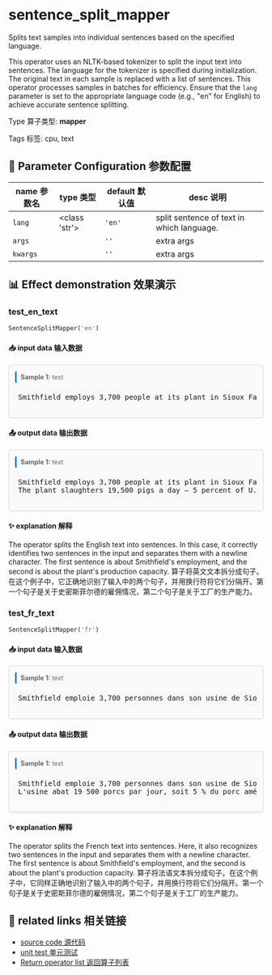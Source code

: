 # sentence_split_mapper

Splits text samples into individual sentences based on the specified language.

This operator uses an NLTK-based tokenizer to split the input text into sentences. The
language for the tokenizer is specified during initialization. The original text in each
sample is replaced with a list of sentences. This operator processes samples in batches
for efficiency. Ensure that the `lang` parameter is set to the appropriate language code
(e.g., "en" for English) to achieve accurate sentence splitting.

Type 算子类型: **mapper**

Tags 标签: cpu, text

## 🔧 Parameter Configuration 参数配置
| name 参数名 | type 类型 | default 默认值 | desc 说明 |
|--------|------|--------|------|
| `lang` | <class 'str'> | `'en'` | split sentence of text in which language. |
| `args` |  | `''` | extra args |
| `kwargs` |  | `''` | extra args |

## 📊 Effect demonstration 效果演示
### test_en_text
```python
SentenceSplitMapper('en')
```

#### 📥 input data 输入数据
<div class="sample-card" style="border:1px solid #ddd; padding:12px; margin:8px 0; border-radius:6px; background:#fafafa; box-shadow:0 1px 3px rgba(0,0,0,0.1);"><div class="sample-header" style="background:#f8f9fa; padding:4px 8px; margin-bottom:6px; border-radius:3px; font-size:0.9em; color:#666; border-left:3px solid #007acc;"><strong>Sample 1:</strong> text</div><pre style="padding:6px; background:#f6f8fa; border-radius:4px; overflow-x:auto; white-space:pre; word-wrap:normal;">Smithfield employs 3,700 people at its plant in Sioux Falls, South Dakota. The plant slaughters 19,500 pigs a day — 5 percent of U.S. pork.</pre></div>

#### 📤 output data 输出数据
<div class="sample-card" style="border:1px solid #ddd; padding:12px; margin:8px 0; border-radius:6px; background:#fafafa; box-shadow:0 1px 3px rgba(0,0,0,0.1);"><div class="sample-header" style="background:#f8f9fa; padding:4px 8px; margin-bottom:6px; border-radius:3px; font-size:0.9em; color:#666; border-left:3px solid #007acc;"><strong>Sample 1:</strong> text</div><pre style="padding:6px; background:#f6f8fa; border-radius:4px; overflow-x:auto; white-space:pre; word-wrap:normal;">Smithfield employs 3,700 people at its plant in Sioux Falls, South Dakota.
The plant slaughters 19,500 pigs a day — 5 percent of U.S. pork.</pre></div>

#### ✨ explanation 解释
The operator splits the English text into sentences. In this case, it correctly identifies two sentences in the input and separates them with a newline character. The first sentence is about Smithfield's employment, and the second is about the plant's production capacity.
算子将英文文本拆分成句子。在这个例子中，它正确地识别了输入中的两个句子，并用换行符将它们分隔开。第一个句子是关于史密斯菲尔德的雇佣情况，第二个句子是关于工厂的生产能力。

### test_fr_text
```python
SentenceSplitMapper('fr')
```

#### 📥 input data 输入数据
<div class="sample-card" style="border:1px solid #ddd; padding:12px; margin:8px 0; border-radius:6px; background:#fafafa; box-shadow:0 1px 3px rgba(0,0,0,0.1);"><div class="sample-header" style="background:#f8f9fa; padding:4px 8px; margin-bottom:6px; border-radius:3px; font-size:0.9em; color:#666; border-left:3px solid #007acc;"><strong>Sample 1:</strong> text</div><pre style="padding:6px; background:#f6f8fa; border-radius:4px; overflow-x:auto; white-space:pre; word-wrap:normal;">Smithfield emploie 3,700 personnes dans son usine de Sioux Falls, dans le Dakota du Sud. L&#x27;usine abat 19 500 porcs par jour, soit 5 % du porc américain.</pre></div>

#### 📤 output data 输出数据
<div class="sample-card" style="border:1px solid #ddd; padding:12px; margin:8px 0; border-radius:6px; background:#fafafa; box-shadow:0 1px 3px rgba(0,0,0,0.1);"><div class="sample-header" style="background:#f8f9fa; padding:4px 8px; margin-bottom:6px; border-radius:3px; font-size:0.9em; color:#666; border-left:3px solid #007acc;"><strong>Sample 1:</strong> text</div><pre style="padding:6px; background:#f6f8fa; border-radius:4px; overflow-x:auto; white-space:pre; word-wrap:normal;">Smithfield emploie 3,700 personnes dans son usine de Sioux Falls, dans le Dakota du Sud.
L&#x27;usine abat 19 500 porcs par jour, soit 5 % du porc américain.</pre></div>

#### ✨ explanation 解释
The operator splits the French text into sentences. Here, it also recognizes two sentences in the input and separates them with a newline character. The first sentence is about Smithfield's employment, and the second is about the plant's production capacity.
算子将法语文本拆分成句子。在这个例子中，它同样正确地识别了输入中的两个句子，并用换行符将它们分隔开。第一个句子是关于史密斯菲尔德的雇佣情况，第二个句子是关于工厂的生产能力。


## 🔗 related links 相关链接
- [source code 源代码](../../../data_juicer/ops/mapper/sentence_split_mapper.py)
- [unit test 单元测试](../../../tests/ops/mapper/test_sentence_split_mapper.py)
- [Return operator list 返回算子列表](../../Operators.md)